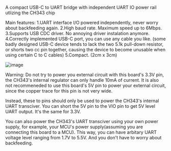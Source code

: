 A compact USB-C to UART bridge with independent UART IO power rail utlizing the CH343 chip

Main features:
  1.UART interface I/O powered independently, never worry about backfeeding again.
  2.High baud rate. Maximum speed up to 6Mbps.
  3.Supports USB CDC driver. No annoying driver instalation anymore.
  4.Correctly implemented USB-C port, you can use any cable you like.
  (some badly designed USB-C device tends to lack the two 5.1k pull-down resistor, or shorts two cc pin together, causing the device to become unusable when using certain C to C cables)
  5.Compact. (2cm x 3cm)

![image](https://github.com/RathBee/USBC-Serial/assets/157344506/339d0d1c-ced1-4360-be58-99b8133088ba)

Warning: Do not try to power you external circuit with this board's 3.3V pin, the CH343's internal regulator can only handle 10mA of current.
It is also not recommeneded to use this board's 5V pin to power your external circuit, since the copper trace for this pin is not very wide.

Instead, these to pins should only be used to power the CH343's internal UART transciver. 
You can short the 5V pin to the VIO pin to get 5V level UART output. It's the same for 3.3V.

You can also power the CH343's UART transciver using your own power supply, for example, your MCU's power supply(assuming you are connecting this board to a MCU).
This way, you can have arbitary UART voltage level ranging from 1.7V to 5.5V. And you don't have to worry about backfeeding.
